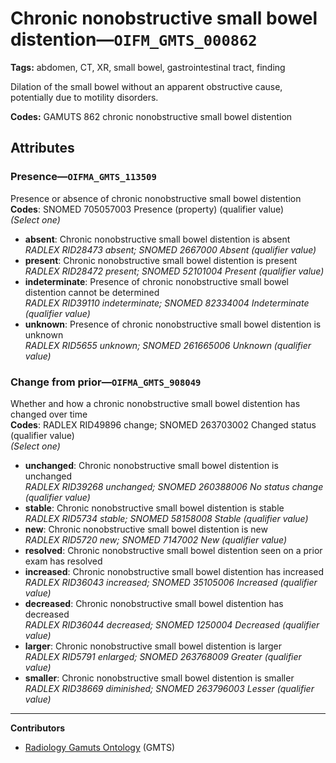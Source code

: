 # Chronic nonobstructive small bowel distention—`OIFM_GMTS_000862`

**Tags:** abdomen, CT, XR, small bowel, gastrointestinal tract, finding

Dilation of the small bowel without an apparent obstructive cause, potentially due to motility disorders.

**Codes:** GAMUTS 862 chronic nonobstructive small bowel distention

## Attributes

### Presence—`OIFMA_GMTS_113509`

Presence or absence of chronic nonobstructive small bowel distention  
**Codes**: SNOMED 705057003 Presence (property) (qualifier value)  
*(Select one)*

- **absent**: Chronic nonobstructive small bowel distention is absent  
_RADLEX RID28473 absent; SNOMED 2667000 Absent (qualifier value)_
- **present**: Chronic nonobstructive small bowel distention is present  
_RADLEX RID28472 present; SNOMED 52101004 Present (qualifier value)_
- **indeterminate**: Presence of chronic nonobstructive small bowel distention cannot be determined  
_RADLEX RID39110 indeterminate; SNOMED 82334004 Indeterminate (qualifier value)_
- **unknown**: Presence of chronic nonobstructive small bowel distention is unknown  
_RADLEX RID5655 unknown; SNOMED 261665006 Unknown (qualifier value)_

### Change from prior—`OIFMA_GMTS_908049`

Whether and how a chronic nonobstructive small bowel distention has changed over time  
**Codes**: RADLEX RID49896 change; SNOMED 263703002 Changed status (qualifier value)  
*(Select one)*

- **unchanged**: Chronic nonobstructive small bowel distention is unchanged  
_RADLEX RID39268 unchanged; SNOMED 260388006 No status change (qualifier value)_
- **stable**: Chronic nonobstructive small bowel distention is stable  
_RADLEX RID5734 stable; SNOMED 58158008 Stable (qualifier value)_
- **new**: Chronic nonobstructive small bowel distention is new  
_RADLEX RID5720 new; SNOMED 7147002 New (qualifier value)_
- **resolved**: Chronic nonobstructive small bowel distention seen on a prior exam has resolved  
- **increased**: Chronic nonobstructive small bowel distention has increased  
_RADLEX RID36043 increased; SNOMED 35105006 Increased (qualifier value)_
- **decreased**: Chronic nonobstructive small bowel distention has decreased  
_RADLEX RID36044 decreased; SNOMED 1250004 Decreased (qualifier value)_
- **larger**: Chronic nonobstructive small bowel distention is larger  
_RADLEX RID5791 enlarged; SNOMED 263768009 Greater (qualifier value)_
- **smaller**: Chronic nonobstructive small bowel distention is smaller  
_RADLEX RID38669 diminished; SNOMED 263796003 Lesser (qualifier value)_

---

**Contributors**

- [Radiology Gamuts Ontology](https://gamuts.net/) (GMTS)
